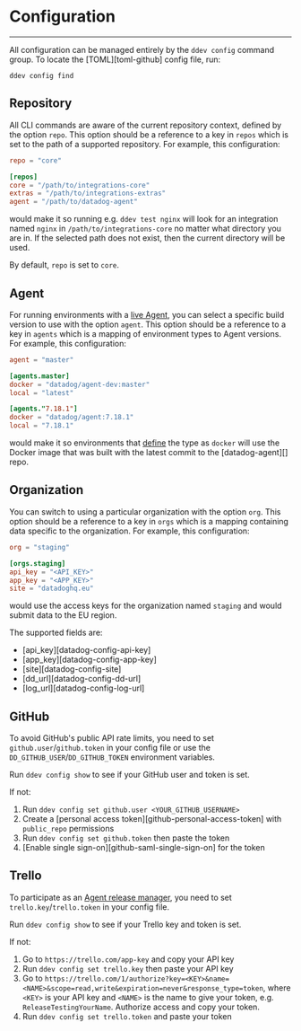 # Configuration

-----

All configuration can be managed entirely by the `ddev config` command group. To locate the
[TOML][toml-github] config file, run:

```
ddev config find
```

## Repository

All CLI commands are aware of the current repository context, defined by the option `repo`. This option should be a
reference to a key in `repos` which is set to the path of a supported repository. For example, this configuration:

```toml
repo = "core"

[repos]
core = "/path/to/integrations-core"
extras = "/path/to/integrations-extras"
agent = "/path/to/datadog-agent"
```

would make it so running e.g. `ddev test nginx` will look for an integration named `nginx` in `/path/to/integrations-core`
no matter what directory you are in. If the selected path does not exist, then the current directory will be used.

By default, `repo` is set to `core`.

## Agent

For running environments with a [live Agent](../e2e.md), you can select a specific build version to use with the
option `agent`. This option should be a reference to a key in `agents` which is a mapping of environment types to
Agent versions. For example, this configuration:

```toml
agent = "master"

[agents.master]
docker = "datadog/agent-dev:master"
local = "latest"

[agents."7.18.1"]
docker = "datadog/agent:7.18.1"
local = "7.18.1"
```

would make it so environments that [define](plugins.md#metadata) the type as `docker` will use the Docker image
that was built with the latest commit to the [datadog-agent][] repo.

## Organization

You can switch to using a particular organization with the option `org`. This option should be a reference to a
key in `orgs` which is a mapping containing data specific to the organization. For example, this configuration:

```toml
org = "staging"

[orgs.staging]
api_key = "<API_KEY>"
app_key = "<APP_KEY>"
site = "datadoghq.eu"
```

would use the access keys for the organization named `staging` and would submit data to the EU region.

The supported fields are:

- [api_key][datadog-config-api-key]
- [app_key][datadog-config-app-key]
- [site][datadog-config-site]
- [dd_url][datadog-config-dd-url]
- [log_url][datadog-config-log-url]

## GitHub

To avoid GitHub's public API rate limits, you need to set `github.user`/`github.token` in your config file or
use the `DD_GITHUB_USER`/`DD_GITHUB_TOKEN` environment variables.

Run `ddev config show` to see if your GitHub user and token is set.

If not:

1. Run `ddev config set github.user <YOUR_GITHUB_USERNAME>`
1. Create a [personal access token][github-personal-access-token] with `public_repo` permissions
1. Run `ddev config set github.token` then paste the token
1. [Enable single sign-on][github-saml-single-sign-on] for the token

## Trello

To participate as an [Agent release manager](../process/agent_release.md), you need to set `trello.key`/`trello.token` in your config file.

Run `ddev config show` to see if your Trello key and token is set.

If not:

1. Go to `https://trello.com/app-key` and copy your API key
1. Run `ddev config set trello.key` then paste your API key
1. Go to `https://trello.com/1/authorize?key=<KEY>&name=<NAME>&scope=read,write&expiration=never&response_type=token`,
   where `<KEY>` is your API key and `<NAME>` is the name to give your token, e.g. `ReleaseTestingYourName`.
   Authorize access and copy your token.
1. Run `ddev config set trello.token` and paste your token
